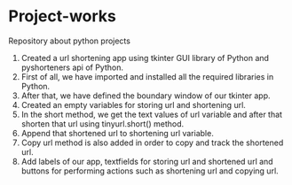 # Project-works
Repository about python projects
1. Created a url shortening app using tkinter GUI library of Python and pyshorteners api of Python.
2. First of all, we have imported and installed all the required libraries in Python.
3. After that, we have defined the boundary window of our tkinter app.
4. Created an empty variables for storing url and shortening url.
5. In the short method, we get the text values of url variable and after that shorten that url using tinyurl.short() method.
6. Append that shortened url to shortening url variable.
7. Copy url method is also added in order to copy and track the shortened url.
8. Add labels of our app, textfields for storing url and shortened url and buttons for performing actions such as shortening url and copying url.
